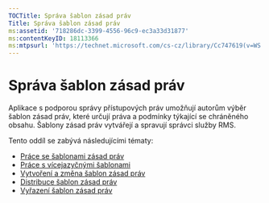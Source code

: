 ```yaml
---
TOCTitle: Správa šablon zásad práv
Title: Správa šablon zásad práv
ms:assetid: '718286dc-3399-4556-96c9-ec3a33d31877'
ms:contentKeyID: 18113366
ms:mtpsurl: 'https://technet.microsoft.com/cs-cz/library/Cc747619(v=WS.10)'
---
```


Správa šablon zásad práv
========================

Aplikace s podporou správy přístupových práv umožňují autorům výběr šablon zásad práv, které určují práva a podmínky týkající se chráněného obsahu. Šablony zásad práv vytvářejí a spravují správci služby RMS.

Tento oddíl se zabývá následujícími tématy:

-   [Práce se šablonami zásad práv](https://technet.microsoft.com/ff4f1143-f6b9-4dd8-aa4c-c2cbbf6fdf06)
-   [Práce s vícejazyčnými šablonami](https://technet.microsoft.com/349eb457-9c0f-423d-97ff-2e40b714a4eb)
-   [Vytvoření a změna šablon zásad práv](https://technet.microsoft.com/6014176f-ef71-4d29-b3e3-da129c18563d)
-   [Distribuce šablon zásad práv](https://technet.microsoft.com/ae6fa26f-d744-4ac9-9eb1-728ffab87bfe)
-   [Vyřazení šablon zásad práv](https://technet.microsoft.com/32bf98c7-edda-4507-a4b8-4c11bddd6e60)
